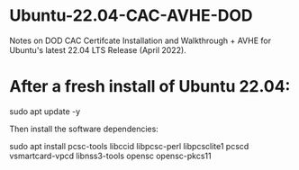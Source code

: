 # Ubuntu-22.04-CAC-AVHE-DOD
Notes on DOD CAC Certifcate Installation and Walkthrough + AVHE for Ubuntu's latest 22.04 LTS Release (April 2022).



# After a fresh install of Ubuntu 22.04:

sudo apt update -y

Then install the software dependencies:

sudo apt install pcsc-tools libccid libpcsc-perl libpcsclite1 pcscd vsmartcard-vpcd libnss3-tools opensc opensc-pkcs11
